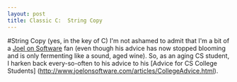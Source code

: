 ```yaml
---
layout: post
title: Classic C:  String Copy
---
```


#String Copy (yes, in the key of C)
I'm not ashamed to admit that I'm a bit of a [Joel on Software](http://www.joelonsoftware.com/) fan (even though his advice has now stopped blooming and is only fermenting like a sound, aged wine).  So, as an aging CS student, I harken back every-so-often to his advice to his [Advice for CS College Students] (http://www.joelonsoftware.com/articles/CollegeAdvice.html).